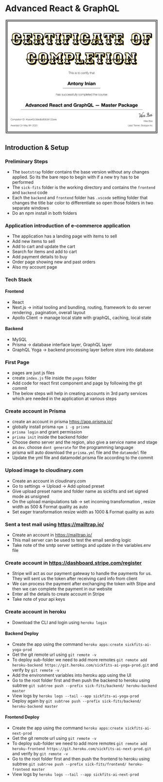 # Advanced React & GraphQL

![Certificate Of Completion](https://github.com/inianantony/advancedreact/blob/main/Certificate_of_Completion.png?raw=true)

## Introduction & Setup

### Preliminary Steps

* The `bootstrap` folder contains the base version without any changes applied. So its the bare repo to begin with if a new try has to be performed
* The `sick-fits` folder is the working directory and contains the `frontend` and `backend` code
* Each the `backend` and `frontend` folder has `.vscode` setting folder that changes the title bar color to differentiate so open those folders in two separate windows
* Do an npm install in both folders

### Application introduction of e-commerce application

* The application has a landing page with items to sell
* Add new items to sell
* Add to cart and update the cart
* Search for items and add to cart
* Add payment details to buy
* Order page showing new and past orders
* Also my account page

### Tech Stack

#### Frontend

* React
* Next.js -> initial tooling and bundling, routing, framework to do server rendering , pagination, overall layout
* Apollo Client -> manage local state with graphQL, caching, local state

#### Backend

* MySQL
* Prisma -> database interface layer, GraphQL layer
* GraphQL Yoga -> backend processing layer before store into database

### First Page

* pages are just js files
* create `index.js` file inside the `pages` folder
* Add code for react first component and page by following the git commit
* The below steps will help in creating accounts in 3rd party services which are needed in the application at various steps

### Create account in Prisma

* create an account in prisma https://app.prisma.io/
* globally install prisma `npm i -g prisma`
* `prisma login` and grant permission
* `prisma init` inside the backend folder
* Choose demo server and the region, also give a service name and stage as `dev`. choose `dont generate` for the programming language
* prisma will auto download the `prisma.yml` file and the `datamodel` file
* Update the yml file and datamodel.prisma file according to the commit

### Upload image to cloudinary.com

* Create an account in cloudinary.com
* Go to settings -> Upload -> Add upload preset
* Give upload preset name and folder name as sickfits and set signed mode as unsigned
* On the upload manipulations tab -> set incoming transformation , resize width as 500 & Format quality as auto
* Set eager transformation resize width as 1000 & Format quality as auto

### Sent a test mail using https://mailtrap.io/

* Create an account in https://mailtrap.io/
* This mail server can be used to test the email sending logic
* Take note of the smtp server settings and update in the variables.env file

### Create account in https://dashboard.stripe.com/register

* Stripe will act as our payment gateway to handle the payments for us. They will sent us the token after receiving card info from client
* We can process the payment after exchanging the token with Stipe and then we can complete the payment in our website
* Enter all the details to create account in Stripe
* Take note of your api keys

### Create account in heroku

* Download the CLI and login using `heroku login`
  
#### Backend Deploy

* Create the app using the command `heroku apps:create sickfits-ai-yoga-prod`
* Get the git remote url using `git remote -v`
* To deploy sub-folder we need to add more remotes `git remote add heroku-backend https://git.heroku.com/sickfits-ai-yoga-prod.git` and verify by `git remote -v`
* Add the environment variables into heroku app using the UI
* Go to the root folder first and then push the backend to heroku using subtree `git subtree push --prefix sick-fits/backend/ heroku-backend master`
* View logs by `heroku logs --tail --app sickfits-ai-yoga-prod`
* Deploy again by `git subtree push --prefix sick-fits/backend/ heroku-backend master`

#### Frontend Deploy

* Create the app using the command `heroku apps:create sickfits-ai-next-prod`
* Get the git remote url using `git remote -v`
* To deploy sub-folder we need to add more remotes `git remote add heroku-frontend https://git.heroku.com/sickfits-ai-next-prod.git` and verify by `git remote -v`
* Go to the root folder first and then push the frontend to heroku using subtree `git subtree push --prefix sick-fits/frontend/ heroku-frontend master`
* View logs by `heroku logs --tail --app sickfits-ai-next-prod`

